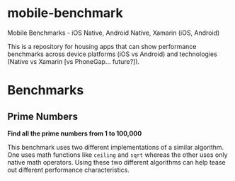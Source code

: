 mobile-benchmark
================

Mobile Benchmarks - iOS Native, Android Native, Xamarin (iOS, Android)

This is a repository for housing apps that can show performance benchmarks across device platforms (iOS vs Android) and technologies (Native vs Xamarin [vs PhoneGap... future?]).

# Benchmarks

## Prime Numbers

__Find all the prime numbers from 1 to 100,000__

This benchmark uses two different implementations of a similar algorithm.  One uses math functions like `ceiling` and `sqrt` whereas the other uses only native math operators.  Using these two different algorithms can help tease out different performance characteristics.

